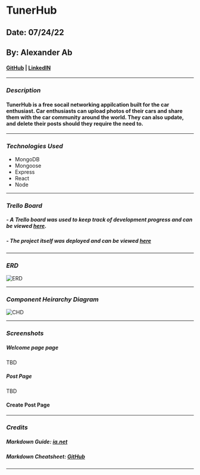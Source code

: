 # TunerHub

## Date: 07/24/22

## By: Alexander Ab

#### [GitHub](https://github.com/Arkeda221) | [LinkedIN](https://www.linkedin.com/in/alexander-ab-831b01182/)

---

### **_Description_**

#### TunerHub is a free socail networking appilcation built for the car enthusiast. Car enthusiasts can upload photos of their cars and share them with the car community around the world. They can also update, and delete their posts should they require the need to.

---

### **_Technologies Used_**

- MongoDB
- Mongoose
- Express
- React
- Node

---

### **_Trello Board_**

##### - A Trello board was used to keep track of development progress and can be viewed [here](https://trello.com/b/tTMAGB7x/tunerhub).

##### - The project itself was deployed and can be viewed [here](https://github.com/Arkeda221/TunerHub)

---

### **_ERD_**

![ERD](https://i.imgur.com/4M9uSN8.png)

---

### **_Component Heirarchy Diagram_**

![CHD](https://i.imgur.com/N8Pzqdb.png)

---

### **_Screenshots_**

##### Welcome page page

TBD

##### Post Page

TBD

#### Create Post Page

---

### **_Credits_**

##### Markdown Guide: [ia.net](https://ia.net/writer/support/general/markdown-guide)

##### Markdown Cheatsheet: [GitHub](https://guides.github.com/pdfs/markdown-cheatsheet-online.pdf)

---
